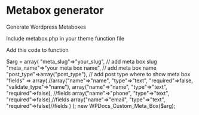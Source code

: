 # Metabox generator
Generate Wordpress Metaboxes

Include metabox.php in your theme function file 


Add this code to function

$arg = array(
   "meta_slug"=>"your_slug", // add meta box slug
   "meta_name"=>"your meta box name", // add meta box name
   "post_type"=>array("post_type"), // add post type where to show meta box
   "fields" => array(
      //array("name"=>"name", "type"=>"text", "required"=>false, "validate_type"=>"name"),
      array("name"=>"name", "type"=>"text", "required"=>false), //fields
      array("name"=>"phone", "type"=>"text", "required"=>false),//fields
      array("name"=>"email", "type"=>"text", "required"=>false)//fields
   )
);
new WPDocs_Custom_Meta_Box($arg);
